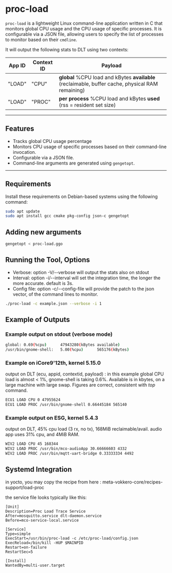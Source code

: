 # proc-load

`proc-load` is a lightweight Linux command-line application written in C that monitors global CPU usage and the CPU usage of specific processes. It is configurable via a JSON file, allowing users to specify the list of processes to monitor based on their `cmdline`.

It will output the following stats to DLT using two contexts:

| App ID | Context ID | Payload  |
|-----------|-----------|-----------|
| "LOAD" | "CPU" | **global** %CPU load and kBytes **available** (reclaimable, buffer cache, physical RAM remaining) |
| "LOAD" | "PROC" | **per process** %CPU load and kBytes **used** (rss = resident set size) |

---

## Features

- Tracks global CPU usage percentage 
- Monitors CPU usage of specific processes based on their command-line invocation.
- Configurable via a JSON file.
- Command-line arguments are generated using `gengetopt`.

---

## Requirements

Install these requirements on Debian-based systems using the following command:
```bash
sudo apt update
sudo apt install gcc cmake pkg-config json-c gengetopt
```

## Adding new arguments

```bash
gengetopt < proc-load.ggo
```

## Running the Tool, Options

* Verbose:      option -V/--verbose will output the stats also on stdout
* Interval:     option -i/--interval will set the integration time, the longer the more accurate. default is 3s.
* Config file:  option -c/--config-file will provide the patch to the json vector, of the command lines to monitor.

```bash
./proc-load -c example.json --verbose -i 1
```

## Example of Outputs

### Example output on stdout (verbose mode)

```bash
global: 0.69(%cpu)      47943280(kBytes available)
/usr/bin/gnome-shell:   5.00(%cpu)      565176(kBytes)
```

### Example on iCore9'12th, kernel 5.15.0

output on DLT (ecu, appid, contextid, payload) : in this example global CPU load is almost < 1%, gnome-shell is taking 0.6%. Available is in kbytes, on a large machine with large swap.
Figures are correct, consistent with _top_ command.

```bash
ECU1 LOAD CPU 0 47955624
ECU1 LOAD PROC /usr/bin/gnome-shell 0.66445184 565140
```

### Example output on ESG, kernel 5.4.3

output on DLT, 45% cpu load (3 rx, no tx), 168MiB reclaimable/avail. audio app uses 31% cpu, and 4MiB RAM.

```bash
WIV2 LOAD CPU 45 168344
WIV2 LOAD PROC /usr/bin/mco-audioApp 30.66666603 4332
WIV2 LOAD PROC /usr/bin/mqtt-uart-bridge 0.33333334 4492
```

## Systemd Integration

in yocto, you may copy the recipe from here : meta-vokkero-core/recipes-support/load-proc

the service file looks typically like this:

```
[Unit]
Description=Proc Load Trace Service
After=mosquitto.service dlt-daemon.service
Before=mco-service-local.service

[Service]
Type=simple
ExecStart=/usr/bin/proc-load -c /etc/proc-load/config.json
ExecReload=/bin/kill -HUP $MAINPID
Restart=on-failure
RestartSec=5

[Install]
WantedBy=multi-user.target
```

